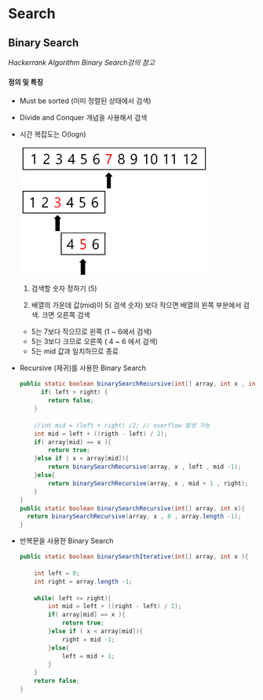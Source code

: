 # Search

## Binary Search

*Hackerrank Algorithm Binary Search강의 참고*

#### 정의 및 특징

- Must be sorted (이미 정렬된 상태에서 검색)

- Divide and Conquer 개념을 사용해서 검색 

- 시간 복잡도는 O(logn)

  <img src="./Imgs/BinarySearchImg.png" alt="BinarySearch" style="zoom:75%;" >

  1.   검색할 숫자 정하기 (5)

  2.  배열의 가운데 값(mid)이 5( 검색 숫자) 보다 작으면 배열의 왼쪽 부분에서 검색. 크면 오른쪽 검색

     - 5는 7보다 작으므로 왼쪽 (1 ~ 6에서 검색)
     - 5는 3보다 크므로 오른쪽 ( 4 ~ 6 에서 검색)
     - 5는 mid 값과 일치하므로 종료

     

- Recursive (재귀)를 사용한 Binary Search

  ~~~java
  public static boolean binarySearchRecursive(int[] array, int x , int lenft, int right){
     	if( left > right) {
          return false;
      } 
      
      //int mid = (left + right) /2; // overflow 발생 가능
      int mid = left + ((rigth - left) / 2);
      if( array[mid] == x ){
          return true;
      }else if ( x < array[mid]){
          return binarySearchRecursive(array, x , left , mid -1);
      }else{
          return binarySearchRecursive(array, x , mid + 1 , right);
      }
  }
  public static boolean binarySearchRecursive(int[] array, int x){
  	return binarySearchRecursive(array, x , 0 , array.length -1);
  }
  ~~~



- 반복문을 사용한 Binary Search

  ~~~java
  public static boolean binarySearchIterative(int[] array, int x ){
  
      int left = 0;
      int right = array.length -1;
      
      while( left <= right){
          int mid = left + ((right - left) / 2);
          if( array[mid] == x ){
              return true;
          }else if ( x < array[mid]){
              right = mid -1;
          }else{
              left = mid + 1;
          }
      }
      return false;
  }
  ~~~

  

